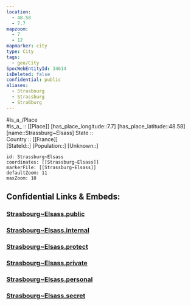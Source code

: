 ```yaml
---
location:
  - 48.58
  - 7.7
mapzoom:
  - 7
  - 12
mapmarker: city
type: City
tags:
  - geo/City
SpocWebEntityId: 34614
isDeleted: false
confidential: public
aliases:
  - Strasbourg
  - Strassburg
  - Straßburg
---
```

#is_a_/Place  
#is_a_ :: [[Place]] 
[has_place_longitude::7.7] 
[has_place_latitude::48.58] 
[name::Strassburg~Elsass] 
State ::  
Country :: [[France]]  
[StateId::] 
[Population::] 
[Unknown::] 


```leaflet
id: Strassburg~Elsass
coordinates: [[Strassburg~Elsass]] 
markerFile: [[Strassburg~Elsass]] 
defaultZoom: 11 
maxZoom: 18
```


## Confidential Links & Embeds: 

### [Strasbourg~Elsass.public](/_public/\Earth\Continent\Europe\Europe~West\France\regions~France\Grand_Est\departments~Grand_Est\Bas-Rhin\communes~Bas-Rhin\Strasbourg-Ville\cities~Strasbourg-VilleStrasbourg~Elsass.public.md) 

### [Strasbourg~Elsass.internal](/_internal/\Earth\Continent\Europe\Europe~West\France\regions~France\Grand_Est\departments~Grand_Est\Bas-Rhin\communes~Bas-Rhin\Strasbourg-Ville\cities~Strasbourg-VilleStrasbourg~Elsass.internal.md) 

### [Strasbourg~Elsass.protect](/_protect/\Earth\Continent\Europe\Europe~West\France\regions~France\Grand_Est\departments~Grand_Est\Bas-Rhin\communes~Bas-Rhin\Strasbourg-Ville\cities~Strasbourg-VilleStrasbourg~Elsass.protect.md) 

### [Strasbourg~Elsass.private](/_private/\Earth\Continent\Europe\Europe~West\France\regions~France\Grand_Est\departments~Grand_Est\Bas-Rhin\communes~Bas-Rhin\Strasbourg-Ville\cities~Strasbourg-VilleStrasbourg~Elsass.private.md) 

### [Strasbourg~Elsass.personal](/_personal/\Earth\Continent\Europe\Europe~West\France\regions~France\Grand_Est\departments~Grand_Est\Bas-Rhin\communes~Bas-Rhin\Strasbourg-Ville\cities~Strasbourg-VilleStrasbourg~Elsass.personal.md) 

### [Strasbourg~Elsass.secret](/_secret/\Earth\Continent\Europe\Europe~West\France\regions~France\Grand_Est\departments~Grand_Est\Bas-Rhin\communes~Bas-Rhin\Strasbourg-Ville\cities~Strasbourg-VilleStrasbourg~Elsass.secret.md)

